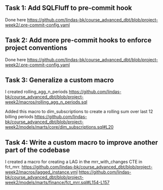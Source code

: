 ## Task 1: Add SQLFluff to pre-commit hook

Done here https://github.com/lindas-bk/course_advanced_dbt/blob/project-week2/.pre-commit-config.yaml

## Task 2: Add more pre-commit hooks to enforce project conventions

Done here https://github.com/lindas-bk/course_advanced_dbt/blob/project-week2/.pre-commit-config.yaml

## Task 3: Generalize a custom macro

I created rolling_agg_n_periods
https://github.com/lindas-bk/course_advanced_dbt/blob/project-week2/macros/rolling_agg_n_periods.sql

Added this macro to dim_subscriptions to create a rolling sum over last 12 billing periods
https://github.com/lindas-bk/course_advanced_dbt/blob/project-week2/models/marts/core/dim_subscriptions.sql#L20

## Task 4: Write a custom macro to improve another part of the codebase

I created a macro for creating a LAG in the mrr_with_changes CTE in fct_mrr.
https://github.com/lindas-bk/course_advanced_dbt/blob/project-week2/macros/lagged_instance.yml
https://github.com/lindas-bk/course_advanced_dbt/blob/project-week2/models/marts/finance/fct_mrr.sql#L154-L157
